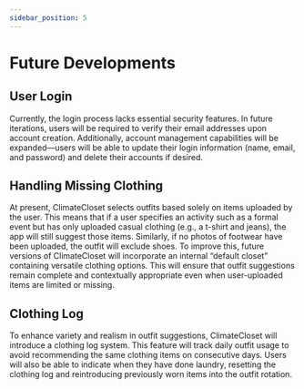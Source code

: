 ```yaml
---
sidebar_position: 5
---
```


# Future Developments

## User Login

Currently, the login process lacks essential security features. In future iterations, users will be required to verify their email addresses upon account creation. Additionally, account management capabilities will be expanded—users will be able to update their login information (name, email, and password) and delete their accounts if desired.

## Handling Missing Clothing

At present, ClimateCloset selects outfits based solely on items uploaded by the user. This means that if a user specifies an activity such as a formal event but has only uploaded casual clothing (e.g., a t-shirt and jeans), the app will still suggest those items. Similarly, if no photos of footwear have been uploaded, the outfit will exclude shoes. To improve this, future versions of ClimateCloset will incorporate an internal “default closet” containing versatile clothing options. This will ensure that outfit suggestions remain complete and contextually appropriate even when user-uploaded items are limited or missing.

## Clothing Log

To enhance variety and realism in outfit suggestions, ClimateCloset will introduce a clothing log system. This feature will track daily outfit usage to avoid recommending the same clothing items on consecutive days. Users will also be able to indicate when they have done laundry, resetting the clothing log and reintroducing previously worn items into the outfit rotation.
